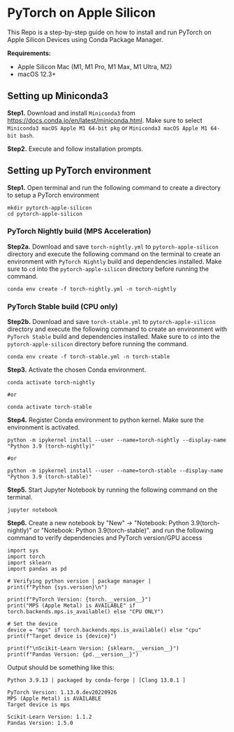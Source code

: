 # PyTorch on Apple Silicon

This Repo is a step-by-step guide on how to install and run PyTorch on Apple Silicon Devices using Conda Package Manager.

**Requirements:**
  - Apple Silicon Mac (M1, M1 Pro, M1 Max, M1 Ultra, M2)
  - macOS 12.3+

## Setting up Miniconda3
**Step1.** Download and install `Miniconda3` from https://docs.conda.io/en/latest/miniconda.html. Make sure to select `Miniconda3 macOS Apple M1 64-bit pkg` or `Miniconda3 macOS Apple M1 64-bit bash`.  

**Step2.** Execute and follow installation prompts.

## Setting up PyTorch environment
**Step1.** Open terminal and run the following command to create a directory to setup a PyTorch environment
```
mkdir pytorch-apple-silicon
cd pytorch-apple-silicon
```
### PyTorch Nightly build (MPS Acceleration)
**Step2a.** Download and save `torch-nightly.yml` to `pytorch-apple-silicon` directory and execute the following command on the terminal to create an environment with `PyTorch Nightly` build and dependencies installed. Make sure to `cd` into the `pytorch-apple-silicon` directory before running the command.
```
conda env create -f torch-nightly.yml -n torch-nightly
```

### PyTorch Stable build (CPU only)
**Step2b.** Download and save `torch-stable.yml` to `pytorch-apple-silicon` directory and execute the following command to create an environment with `PyTorch Stable` build and dependencies installed. Make sure to `cd` into the `pytorch-apple-silicon` directory before running the command.

```
conda env create -f torch-stable.yml -n torch-stable
```

**Step3.** Activate the chosen Conda environment.
```
conda activate torch-nightly

#or

conda activate torch-stable
```
**Step4.** Register Conda environment to python kernel. Make sure the environment is activated.
```
python -m ipykernel install --user --name=torch-nightly --display-name "Python 3.9 (torch-nightly)"

#or

python -m ipykernel install --user --name=torch-stable --display-name "Python 3.9 (torch-stable)"
```
**Step5.** Start Jupyter Notebook by running the following command on the terminal.
```
jupyter notebook
```
**Step6.** Create a new notebook by "New" -> "Notebook: Python 3.9(torch-nightly)" or "Notebook: Python 3.9(torch-stable)". and run the following command to verify dependencies and PyTorch version/GPU access
```
import sys
import torch
import sklearn 
import pandas as pd

# Verifying python version | package manager | 
print(f"Python {sys.version}\n")

print(f"PyTorch Version: {torch.__version__}")
print("MPS (Apple Metal) is AVAILABLE" if torch.backends.mps.is_available() else "CPU ONLY")

# Set the device      
device = "mps" if torch.backends.mps.is_available() else "cpu"
print(f"Target device is {device}")

print(f"\nScikit-Learn Version: {sklearn.__version__}")
print(f"Pandas Version: {pd.__version__}")
```

Output should be something like this:
```
Python 3.9.13 | packaged by conda-forge | [Clang 13.0.1 ]

PyTorch Version: 1.13.0.dev20220926
MPS (Apple Metal) is AVAILABLE
Target device is mps

Scikit-Learn Version: 1.1.2
Pandas Version: 1.5.0
```

